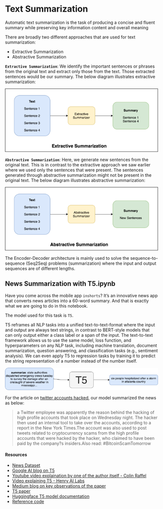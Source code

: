 # Text Summarization

Automatic text summarization is the task of producing a concise and fluent summary while preserving key information content and overall meaning

There are broadly two different approaches that are used for text summarization:

- Extractive Summarization
- Abstractive Summarization

**`Extractive Summarization`**: We identify the important sentences or phrases from the original text and extract only those from the text. Those extracted sentences would be our summary. The below diagram illustrates extractive summarization:

![ext_sum](../../../assets/images/applications/generation/extractive_summ.png)

**`Abstractive Summarization`**: Here, we generate new sentences from the original text. This is in contrast to the extractive approach we saw earlier where we used only the sentences that were present. The sentences generated through abstractive summarization might not be present in the original text. The below diagram illustrates abstractive summarization:

![abs_sum](../../../assets/images/applications/generation/abstractive_summ.png)

The Encoder-Decoder architecture is mainly used to solve the sequence-to-sequence (Seq2Seq) problems (summarization) where the input and output sequences are of different lengths.

## News Summarization with T5.ipynb

Have you come across the mobile app `inshorts`? It’s an innovative news app that converts news articles into a 60-word summary.  And that is exactly what we are going to do in this notebook.

The model used for this task is `T5`.

T5 reframes all NLP tasks into a unified text-to-text-format where the input and output are always text strings, in contrast to BERT-style models that can only output either a class label or a span of the input. The text-to-text framework allows us to use the same model, loss function, and hyperparameters on any NLP task, including machine translation, document summarization, question answering, and classification tasks (e.g., sentiment analysis). We can even apply T5 to regression tasks by training it to predict the string representation of a number instead of the number itself.

![news_sum](../../../assets/images/applications/generation/t5_summ.png)

For the article on [twitter accounts hacked](https://www.indiatoday.in/technology/news/story/twitter-accounts-hacked-hackers-explain-how-they-got-access-to-accounts-of-bill-gates-others-1701138-2020-07-16), our model summarized the news as below:

> a Twitter employee was apparently the reason behind the hacking of high profile accounts that took place on Wednesday night. The hacker then used an internal tool to take over the accounts, according to a report in the New York Times.The account was also used to post tweets related to cryptocurrency scams from the high profile accounts that were hacked by the hacker, who claimed to have been paid by the company?s insiders.Also read: #BitcoinScamTomorrow

#### Resources

- [News Dataset](https://www.kaggle.com/sunnysai12345/news-summary)
- [Google AI blog on T5](https://ai.googleblog.com/2020/02/exploring-transfer-learning-with-t5.html)
- [Youtube video explaination by one of the author itself - Colin Raffel](https://www.youtube.com/watch?v=eKqWC577WlI)
- [Video explaining T5 - Henry AI Labs](https://www.youtube.com/watch?v=Axo0EtMUK90&t=208s)
- [Medium blog on key observations of the paper](https://towardsdatascience.com/t5-a-model-that-explores-the-limits-of-transfer-learning-fb29844890b7)
- [T5 paper](https://arxiv.org/pdf/1910.10683.pdf)
- [Huggingface T5 model documentation](https://huggingface.co/transformers/model_doc/t5.html)
- [Reference code](https://github.com/abhimishra91/transformers-tutorials/blob/master/transformers_summarization_wandb.ipynb)
